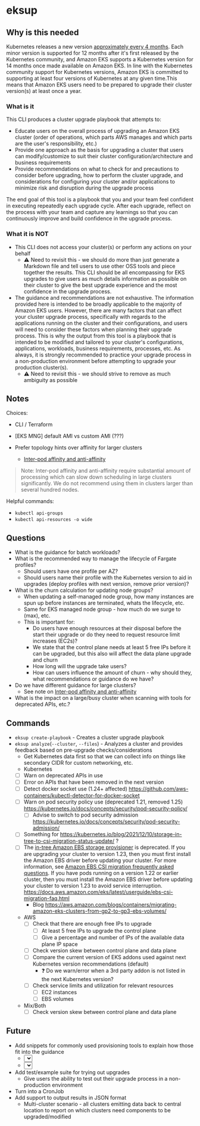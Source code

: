 # eksup

## Why is this needed

Kubernetes releases a new version [approximately every 4 months](https://kubernetes.io/releases/release/). Each minor version is supported for 12 months after it's first released by the Kubernetes community, and Amazon EKS supports a Kubernetes version for 14 months once made available on Amazon EKS. In line with the Kubernetes community support for Kubernetes versions, Amazon EKS is committed to supporting at least four versions of Kubernetes at any given time.This means that Amazon EKS users need to be prepared to upgrade their cluster version(s) at least once a year.

### What is it

This CLI produces a cluster upgrade playbook that attempts to:

- Educate users on the overall process of upgrading an Amazon EKS cluster (order of operations, which parts AWS manages and which parts are the user's responsibility, etc.)
- Provide one approach as the basis for upgrading a cluster that users can modify/customize to suit their cluster configuration/architecture and business requirements
- Provide recommendations on what to check for and precautions to consider before upgrading, how to perform the cluster upgrade, and considerations for configuring your cluster and/or applications to minimize risk and disruption during the upgrade process

The end goal of this tool is a playbook that you and your team feel confident in executing repeatedly each upgrade cycle. After each upgrade, reflect on the process with your team and capture any learnings so that you can continuously improve and build confidence in the upgrade process.

### What it is NOT

- This CLI does not access your cluster(s) or perform any actions on your behalf
  - ⚠️ Need to revisit this - we should do more than just generate a Markdown file and tell users to use other OSS tools and piece together the results. This CLI should be all encompassing for EKS upgrades to give users as much details information as possible on their cluster to give the best upgrade experience and the most confidence in the upgrade process.
- The guidance and recommendations are not exhaustive. The information provided here is intended to be broadly applicable to the majority of Amazon EKS users. However, there are many factors that can affect your cluster upgrade process, specifically with regards to the applications running on the cluster and their configurations, and users will need to consider these factors when planning their upgrade process. This is why the output from this tool is a playbook that is intended to be modified and tailored to your cluster's configurations, applications, workloads, business requirements, processes, etc. As always, it is strongly recommended to practice your upgrade process in a non-production environment before attempting to upgrade your production cluster(s).
  - ⚠️ Need to revisit this - we should strive to remove as much ambiguity as possible

## Notes

<These will be removed eventually>

Choices:
- CLI / Terraform
- [EKS MNG] default AMI vs custom AMI (???)

- Prefer topology hints over affinity for larger clusters
  - [Inter-pod affinity and anti-affinity](https://kubernetes.io/docs/concepts/scheduling-eviction/assign-pod-node/#inter-pod-affinity-and-anti-affinity)
> Note: Inter-pod affinity and anti-affinity require substantial amount of processing which can slow down scheduling in large clusters significantly. We do not recommend using them in clusters larger than several hundred nodes.

Helpful commands:

- `kubectl api-groups`
- `kubectl api-resources -o wide`

## Questions

- What is the guidance for batch workloads?
- What is the recommended way to manage the lifecycle of Fargate profiles?
  - Should users have one profile per AZ?
  - Should users name their profile with the Kubernetes version to aid in upgrades (deploy profiles with next version, remove prior version)?
- What is the churn calculation for updating node groups?
  - When updating a self-managed node group, how many instances are spun up before instances are terminated, whats the lifecycle, etc.
  - Same for EKS managed node group - how much do we surge to (max), etc.
  - This is important for:
    - Do users have enough resources at their disposal before the start their upgrade or do they need to request resource limit increases (EC2s)?
    - We state that the control plane needs at least 5 free IPs before it can be upgraded, but this also will affect the data plane upgrade and churn
    - How long will the upgrade take users?
    - How can users influence the amount of churn - why should they, what recommendations or guidance do we have?
- Do we have different guidance for large clusters?
  - See note on [Inter-pod affinity and anti-affinity](https://kubernetes.io/docs/concepts/scheduling-eviction/assign-pod-node/#inter-pod-affinity-and-anti-affinity)
- What is the impact on a large/busy cluster when scanning with tools for deprecated APIs, etc.?

## Commands

- `eksup create-playbook` - Creates a cluster upgrade playbook
- `eksup analyze`(`--cluster`, `--files`) - Analyzes a cluster and provides feedback based on pre-upgrade checks/considerations
   - Get Kubernetes data first so that we can collect info on things like secondary CIDR for custom networking, etc.
   - Kubernetes
    - [ ] Warn on deprecated APIs in use
    - [ ] Error on APIs that have been removed in the next version
    - [ ] Detect docker socket use (1.24+ affected) https://github.com/aws-containers/kubectl-detector-for-docker-socket
    - [ ] Warn on pod security policy use (deprecated 1.21, removed 1.25) https://kubernetes.io/docs/concepts/security/pod-security-policy/
      - [ ] Advise to switch to pod security admission https://kubernetes.io/docs/concepts/security/pod-security-admission/
    - [ ] Something for https://kubernetes.io/blog/2021/12/10/storage-in-tree-to-csi-migration-status-update/ ?
    - [ ] The [in-tree Amazon EBS storage provisioner](https://kubernetes.io/docs/concepts/storage/volumes/#awselasticblockstore) is deprecated. If you are upgrading your cluster to version 1.23, then you must first install the Amazon EBS driver before updating your cluster. For more information, see [Amazon EBS CSI migration frequently asked questions](https://docs.aws.amazon.com/eks/latest/userguide/ebs-csi-migration-faq.html). If you have pods running on a version 1.22 or earlier cluster, then you must install the Amazon EBS driver before updating your cluster to version 1.23 to avoid service interruption. https://docs.aws.amazon.com/eks/latest/userguide/ebs-csi-migration-faq.html
      - Blog https://aws.amazon.com/blogs/containers/migrating-amazon-eks-clusters-from-gp2-to-gp3-ebs-volumes/
  - AWS
    - [ ] Check that there are enough free IPs to upgrade
      - [ ] At least 5 free IPs to upgrade the control plane
      - [ ] Give a percentage and number of IPs of the available data plane IP space
    - [ ] Check version skew between control plane and data plane
    - [ ] Compare the current version of EKS addons used against next Kubernetes version recommendations (default)
      - ❓ Do we warn/error when a 3rd party addon is not listed in the next Kubernetes version?
    - [ ] Check service limits and utilization for relevant resources
      - [ ] EC2 instances
      - [ ] EBS volumes
  - Mix/Both
    - [ ] Check version skew between control plane and data plane

## Future

- Add snippets for commonly used provisioning tools to explain how those fit into the guidance
  - <Select> Framework used to managed EKS cluster [`terraform-aws-eks`, `eksctl`]
  - <Select> Version of framework used [`v18.x`, `v19.x`]
- Add test/example suite for trying out upgrades
  - Give users the ability to test out their upgrade process in a non-production environment
- Turn into a CronJob
- Add support to output results in JSON format
  - Multi-cluster scenario - all clusters emitting data back to central location to report on which clusters need components to be upgraded/modified
